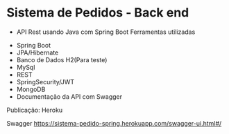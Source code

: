 # Sistema de Pedidos - Back end
* API Rest usando Java com Spring Boot
Ferramentas utilizadas 
- Spring Boot
- JPA/Hibernate
- Banco de Dados H2(Para teste)
- MySql
- REST
- SpringSecurity/JWT
- MongoDB
- Documentação da API com Swagger

Publicação: Heroku

Swagger
https://sistema-pedido-spring.herokuapp.com/swagger-ui.html#/
